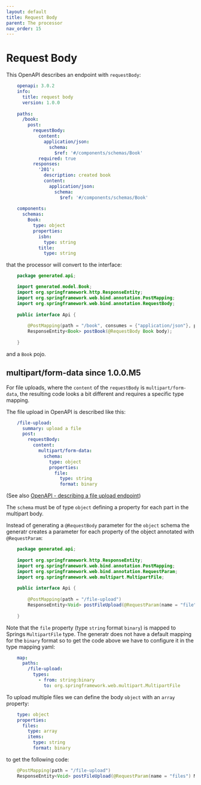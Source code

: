 ```yaml
---
layout: default
title: Request Body
parent: The processor
nav_order: 15
---
```


# Request Body

This OpenAPI describes an endpoint with `requestBody`:

```yaml
    openapi: 3.0.2
    info:
      title: request body
      version: 1.0.0
    
    paths:
      /book:
        post:
          requestBody:
            content:
              application/json:
                schema:
                  $ref: '#/components/schemas/Book'
            required: true
          responses:
            '201':
              description: created book
              content:
                application/json:
                  schema:
                    $ref: '#/components/schemas/Book'
    
    components:
      schemas:
        Book:
          type: object
          properties:
            isbn:
              type: string
            title:
              type: string
```

that the processor will convert to the interface:

```java
    package generated.api;

    import generated.model.Book;
    import org.springframework.http.ResponseEntity;
    import org.springframework.web.bind.annotation.PostMapping;
    import org.springframework.web.bind.annotation.RequestBody;
    
    public interface Api {
    
        @PostMapping(path = "/book", consumes = {"application/json"}, produces = {"application/json"})
        ResponseEntity<Book> postBook(@RequestBody Book body);
    
    }
```

and a `Book` pojo.

## multipart/form-data <span class="label label-green">since 1.0.0.M5</span>

For file uploads, where the `content` of the `requestBody` is `multipart/form-data`, the resulting
code looks a bit different and requires a specific type mapping.

The file upload in OpenAPI is described like this:

```yaml
    /file-upload:
      summary: upload a file
      post:
        requestBody:
          content:
            multipart/form-data:
              schema:
                type: object
                properties:
                  file:
                    type: string
                    format: binary
```

(See also [OpenAPI - describing a file upload endpoint][howto-file-upload])

The `schema` must be of type `object` defining a property for each part in the multipart body.

Instead of generating a `@RequestBody` parameter for the `object` schema the generatr creates
a parameter for each property of the object annotated with `@RequestParam`:

```java
    package generated.api;
    
    import org.springframework.http.ResponseEntity;
    import org.springframework.web.bind.annotation.PostMapping;
    import org.springframework.web.bind.annotation.RequestParam;
    import org.springframework.web.multipart.MultipartFile;
    
    public interface Api {
    
        @PostMapping(path = "/file-upload")
        ResponseEntity<Void> postFileUpload(@RequestParam(name = "file") MultipartFile file);
    
    }
```

Note that the `file` property (type `string` format `binary`) is mapped to Springs `MultipartFile`
type. The generatr does not have a default mapping for the `binary` format so to get the code
above we have to configure it in the type mapping yaml:

```yaml
    map:
      paths:
        /file-upload:
          types:
            - from: string:binary
              to: org.springframework.web.multipart.MultipartFile
```

To upload multiple files we can define the body `object` with an `array` property: 

```yaml
    type: object
    properties:
      files:
        type: array
        items:
          type: string
          format: binary
```

to get the following code:

```java
    @PostMapping(path = "/file-upload")
    ResponseEntity<Void> postFileUpload(@RequestParam(name = "files") MultipartFile[] files);
```


[howto-file-upload]: /openapi-processor-spring/howto/file_upload.html

